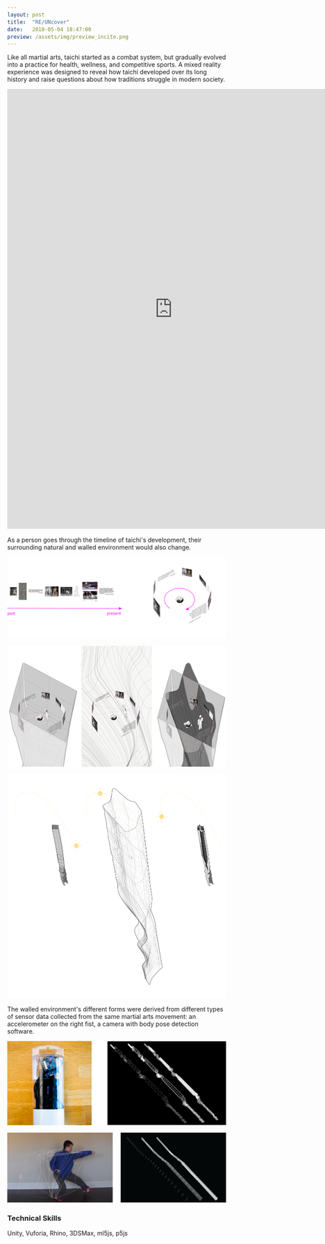 ```yaml
---
layout: post
title:  "RE/UNcover"
date:   2018-05-04 18:47:00
preview: /assets/img/preview_incite.png
---
```


Like all martial arts, taichi started as a combat system, but gradually evolved into a practice for health, wellness, and competitive sports. A mixed reality experience was designed to reveal how taichi developed over its long history and raise questions about how traditions struggle in modern society.

<iframe src="https://player.vimeo.com/video/327150676?h=fc720b863a" width="760" height="1013" frameborder="0" allow="autoplay; fullscreen; picture-in-picture" allowfullscreen></iframe>
<br>

As a person goes through the timeline of taichi's development, their surrounding natural and walled environment would also change.

![Taichi timeline](/assets/img/incite/02_gallery_concept_0.png)

![Responsive Environment Form](/assets/img/incite/03_gallery_concept_composite.png)

![Responsive Environment Light](/assets/img/incite/04_gallery_geometry_composite.png)

The walled environment's different forms were derived from different types of sensor data collected from the same martial arts movement: an accelerometer on the right fist, a camera with body pose detection software.

![Accelerometer](/assets/img/incite/05_process_1-01.png)

![Camera with pose detection](/assets/img/incite/05_process_2-01.png)

### Technical Skills

Unity, Vuforia, Rhino, 3DSMax, ml5js, p5js